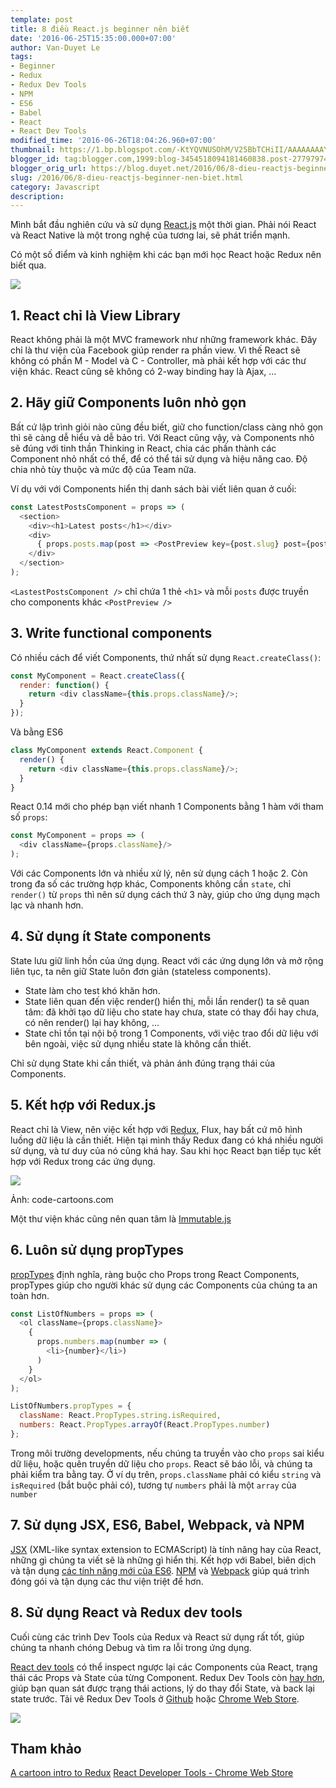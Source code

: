 ```yaml
---
template: post
title: 8 điều React.js beginner nên biết
date: '2016-06-25T15:35:00.000+07:00'
author: Van-Duyet Le
tags:
- Beginner
- Redux
- Redux Dev Tools
- NPM
- ES6
- Babel
- React
- React Dev Tools
modified_time: '2016-06-26T18:04:26.960+07:00'
thumbnail: https://1.bp.blogspot.com/-KtYQVNUSOhM/V25BbTCHiII/AAAAAAAAYQk/-9QPfR5wy5ImvMrLutGZEklZSuz-0IZkgCK4B/s1600/1-MG736zGtLMBbSkhwu4D3cA.png
blogger_id: tag:blogger.com,1999:blog-3454518094181460838.post-2779797443065449271
blogger_orig_url: https://blog.duyet.net/2016/06/8-dieu-reactjs-beginner-nen-biet.html
slug: /2016/06/8-dieu-reactjs-beginner-nen-biet.html
category: Javascript
description: 
---
```


Mình bắt đầu nghiên cứu và sử dụng [React.js](https://facebook.github.io/react/index.html) một thời gian. Phải nói React và React Native là một trong nghệ của tương lai, sẽ phát triển mạnh.

Có một số điểm và kinh nghiệm khi các bạn mới học React hoặc Redux nên biết qua.

![](https://1.bp.blogspot.com/-KtYQVNUSOhM/V25BbTCHiII/AAAAAAAAYQk/-9QPfR5wy5ImvMrLutGZEklZSuz-0IZkgCK4B/s1600/1-MG736zGtLMBbSkhwu4D3cA.png)

## 1. React chỉ là View Library ##
React không phải là một MVC framework như những framework khác. Đây chỉ là thư viện của Facebook giúp render ra phần view. Vì thế React sẽ không có phần M - Model và C - Controller, mà phải kết hợp với các thư viện khác. React cũng sẽ không có 2-way binding hay là Ajax, ...

## 2. Hãy giữ Components luôn nhỏ gọn ##
Bất cứ lập trình giỏi nào cũng đều biết, giữ cho function/class càng nhỏ gọn thì sẽ càng dễ hiểu và dễ bảo trì. Với React cũng vậy, và Components nhỏ sẽ đúng với tinh thần Thinking in React, chia các phần thành các Component nhỏ nhất có thể, để có thể tái sử dụng và hiệu năng cao. Độ chia nhỏ tùy thuộc và mức độ của Team nữa.

Ví dụ với với Components hiển thị danh sách bài viết liên quan ở cuối:

```js
const LatestPostsComponent = props => (
  <section>
    <div><h1>Latest posts</h1></div>
    <div>
      { props.posts.map(post => <PostPreview key={post.slug} post={post}/>) }
    </div>
  </section>
);
```

`<LastestPostsComponent />`  chỉ chứa 1 thẻ `<h1>` và mỗi `posts` được truyền cho components khác `<PostPreview />`

## 3. Write functional components ##
Có nhiều cách để viết Components, thứ nhất sử dụng `React.createClass()`:

```js
const MyComponent = React.createClass({
  render: function() {
    return <div className={this.props.className}/>;
  }
});
```

Và bằng ES6

```js
class MyComponent extends React.Component {
  render() {
    return <div className={this.props.className}/>;
  }
}
```

React 0.14 mới cho phép bạn viết nhanh 1 Components bằng 1 hàm với tham số `props`:

```js
const MyComponent = props => (
  <div className={props.className}/>
);
```

Với các Components lớn và nhiều xử lý, nên sử dụng cách 1 hoặc 2. Còn trong đa số các trường hợp khác, Components không cần `state`, chỉ `render()` từ `props` thì nên sử dụng cách thứ 3 này, giúp cho ứng dụng mạch lạc và nhanh hơn.

## 4. Sử dụng ít State components ##
State lưu giữ linh hồn của ứng dụng. React với các ứng dụng lớn và mở rộng liên tục, ta nên giữ State luôn đơn giản (stateless components).

- State làm cho test khó khăn hơn.
- State liên quan đến việc render() hiển thị, mỗi lần render() ta sẽ quan tâm: đã khởi tạo dữ liệu cho state hay chưa, state có thay đổi hay chưa, có nên render() lại hay không, ... 
- State chỉ tồn tại nội bộ trong 1 Components, với việc trao đổi dữ liệu với bên ngoài, việc sử dụng nhiều  state là không cần thiết. 

Chỉ sử dụng State khi cần thiết, và phản ánh đúng trạng thái của Components.

## 5. Kết hợp với Redux.js ##
React chỉ là View, nên việc kết hợp với [Redux](http://redux.js.org/), Flux, hay bất cứ mô hình luồng dữ liệu là cần thiết. Hiện tại mình thấy Redux đang có khá nhiều người sử dụng, và tư duy của nó cũng khá hay. Sau khi học React bạn tiếp tục kết hợp với Redux trong các ứng dụng.

[![](https://1.bp.blogspot.com/--30x560n-uU/V24_4PXcD3I/AAAAAAAAYQU/vxp2C7rvkNcuGXn8f0WxbyKzNjx-IKzLgCK4B/s640/1-dODKUGyGkF8qeGLrXKWkiA.png)](http://1.bp.blogspot.com/--30x560n-uU/V24_4PXcD3I/AAAAAAAAYQU/vxp2C7rvkNcuGXn8f0WxbyKzNjx-IKzLgCK4B/s1600/1-dODKUGyGkF8qeGLrXKWkiA.png)

Ảnh: code-cartoons.com

Một thư viện khác cũng nên quan tâm là [Immutable.js](https://facebook.github.io/immutable-js/) 

## 6. Luôn sử dụng propTypes ##
[propTypes](https://facebook.github.io/react/docs/reusable-components.html#prop-validation) định nghĩa, ràng buộc cho Props trong React Components, propTypes giúp cho người khác sử dụng các Components của chúng ta an toàn hơn.

```js
const ListOfNumbers = props => (
  <ol className={props.className}>
    {
      props.numbers.map(number => (
        <li>{number}</li>)
      )
    }
  </ol>
);

ListOfNumbers.propTypes = {
  className: React.PropTypes.string.isRequired,
  numbers: React.PropTypes.arrayOf(React.PropTypes.number)
};
```

Trong môi trường developments, nếu chúng ta truyền vào cho `props` sai kiểu dữ liệu, hoặc quên truyền dữ liệu cho `props`. React sẽ báo lỗi, và chúng ta phải kiểm tra bằng tay.
Ở ví dụ trên, `props.className` phải có kiểu `string` và `isRequired` (bắt buộc phải có), tương tự `numbers` phải là một `array` của `number`

## 7. Sử dụng JSX, ES6, Babel, Webpack, và NPM ##
[JSX](https://facebook.github.io/jsx/) (XML-like syntax extension to ECMAScript) là tính năng hay của React, những gì chúng ta viết sẽ là những gì hiển thị. Kết hợp với Babel, biên dịch và tận dụng [các tính năng mới của ES6](http://es6-features.org/). [NPM](https://www.npmjs.com/) và [Webpack](https://webpack.github.io/) giúp quá trình đóng gói và tận dụng các thư viện triệt để hơn.

## 8. Sử dụng React và Redux dev tools ##

Cuối cùng các trình Dev Tools của Redux và React sử dụng rất tốt, giúp chúng ta nhanh chóng Debug và tìm ra lỗi trong ứng dụng.

[React dev tools](https://chrome.google.com/webstore/detail/react-developer-tools/fmkadmapgofadopljbjfkapdkoienihi?hl=en) có thể inspect ngược lại các Components của React, trạng thái các Props và State của từng Component.
Redux Dev Tools còn [hay hơn](https://www.youtube.com/watch?v=xsSnOQynTHs), giúp bạn quan sát được trạng thái actions, lý do thay đổi State, và back lại state trước. Tải vê Redux Dev Tools ở [Github](https://github.com/gaearon/redux-devtools) hoặc [Chrome Web Store](https://chrome.google.com/webstore/detail/redux-devtools/lmhkpmbekcpmknklioeibfkpmmfibljd?hl=en).

[![](https://4.bp.blogspot.com/-VTtgxf13hdo/V24_YXHeb3I/AAAAAAAAYQM/kOlnn_Izy446MH_zpAmgJQfngN1__PWMgCK4B/s1600/react-dev-tools.jpg)](http://4.bp.blogspot.com/-VTtgxf13hdo/V24_YXHeb3I/AAAAAAAAYQM/kOlnn_Izy446MH_zpAmgJQfngN1__PWMgCK4B/s1600/react-dev-tools.jpg)

## Tham khảo ##
[A cartoon intro to Redux](http://saveto.co/lm4l1Z)
[React Developer Tools - Chrome Web Store](http://saveto.co/oedqhg)
